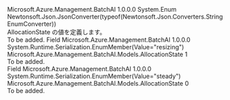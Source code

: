 <Type Name="AllocationState" FullName="Microsoft.Azure.Management.BatchAI.Models.AllocationState">
  <TypeSignature Language="C#" Value="public enum AllocationState" />
  <TypeSignature Language="ILAsm" Value=".class public auto ansi sealed AllocationState extends System.Enum" />
  <TypeSignature Language="DocId" Value="T:Microsoft.Azure.Management.BatchAI.Models.AllocationState" />
  <TypeSignature Language="VB.NET" Value="Public Enum AllocationState" />
  <TypeSignature Language="F#" Value="type AllocationState = " />
  <AssemblyInfo>
    <AssemblyName>Microsoft.Azure.Management.BatchAI</AssemblyName>
    <AssemblyVersion>1.0.0.0</AssemblyVersion>
  </AssemblyInfo>
  <Base>
    <BaseTypeName>System.Enum</BaseTypeName>
  </Base>
  <Attributes>
    <Attribute>
      <AttributeName>Newtonsoft.Json.JsonConverter(typeof(Newtonsoft.Json.Converters.StringEnumConverter))</AttributeName>
    </Attribute>
  </Attributes>
  <Docs>
    <summary>
            AllocationState の値を定義します。
            </summary>
    <remarks>To be added.</remarks>
  </Docs>
  <Members>
    <Member MemberName="Resizing">
      <MemberSignature Language="C#" Value="Resizing" />
      <MemberSignature Language="ILAsm" Value=".field public static literal valuetype Microsoft.Azure.Management.BatchAI.Models.AllocationState Resizing = int32(1)" />
      <MemberSignature Language="DocId" Value="F:Microsoft.Azure.Management.BatchAI.Models.AllocationState.Resizing" />
      <MemberSignature Language="VB.NET" Value="Resizing" />
      <MemberSignature Language="F#" Value="Resizing = 1" Usage="Microsoft.Azure.Management.BatchAI.Models.AllocationState.Resizing" />
      <MemberType>Field</MemberType>
      <AssemblyInfo>
        <AssemblyName>Microsoft.Azure.Management.BatchAI</AssemblyName>
        <AssemblyVersion>1.0.0.0</AssemblyVersion>
      </AssemblyInfo>
      <Attributes>
        <Attribute>
          <AttributeName>System.Runtime.Serialization.EnumMember(Value="resizing")</AttributeName>
        </Attribute>
      </Attributes>
      <ReturnValue>
        <ReturnType>Microsoft.Azure.Management.BatchAI.Models.AllocationState</ReturnType>
      </ReturnValue>
      <MemberValue>1</MemberValue>
      <Docs>
        <summary>To be added.</summary>
      </Docs>
    </Member>
    <Member MemberName="Steady">
      <MemberSignature Language="C#" Value="Steady" />
      <MemberSignature Language="ILAsm" Value=".field public static literal valuetype Microsoft.Azure.Management.BatchAI.Models.AllocationState Steady = int32(0)" />
      <MemberSignature Language="DocId" Value="F:Microsoft.Azure.Management.BatchAI.Models.AllocationState.Steady" />
      <MemberSignature Language="VB.NET" Value="Steady" />
      <MemberSignature Language="F#" Value="Steady = 0" Usage="Microsoft.Azure.Management.BatchAI.Models.AllocationState.Steady" />
      <MemberType>Field</MemberType>
      <AssemblyInfo>
        <AssemblyName>Microsoft.Azure.Management.BatchAI</AssemblyName>
        <AssemblyVersion>1.0.0.0</AssemblyVersion>
      </AssemblyInfo>
      <Attributes>
        <Attribute>
          <AttributeName>System.Runtime.Serialization.EnumMember(Value="steady")</AttributeName>
        </Attribute>
      </Attributes>
      <ReturnValue>
        <ReturnType>Microsoft.Azure.Management.BatchAI.Models.AllocationState</ReturnType>
      </ReturnValue>
      <MemberValue>0</MemberValue>
      <Docs>
        <summary>To be added.</summary>
      </Docs>
    </Member>
  </Members>
</Type>